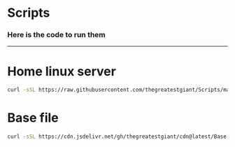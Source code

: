 # Scripts

### Here is the code to run them
---
# Home linux server 
```bash
curl -sSL https://raw.githubusercontent.com/thegreatestgiant/Scripts/main/startup.sh?token=GHSAT0AAAAAAB7BMODRCTJ3RQJEM6MFKAWSZAP2ESQ | sh -s
```

# Base file
```bash
curl -sSL https://cdn.jsdelivr.net/gh/thegreatestgiant/cdn@latest/Base.sh | sh -s
```
